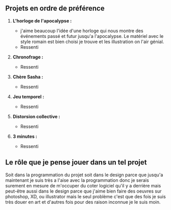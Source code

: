 
## Projets en ordre de préférence


1. **L'horloge de l'apocalypse :**
   - j'aime beaucoup l'idée d'une horloge qui nous montre des événements passé et futur jusqu'a l'apocalypse. Le matériel avec le style romain est bien choisi je trouve et les illustration on l'air génial.
   - Ressenti

2. **Chronofrage :**
   - Ressenti


3. **Chère Sasha :**
   - Ressenti

4. **Jeu temporel :**
   - Ressenti


5. **Distorsion collective :**
   - Ressenti


6. **3 minutes :**
   - Ressenti


## Le rôle que je pense jouer dans un tel projet
Soit dans la programmation du projet soit dans le design parce que jusqu'a maintenant je suis très a l'aise avec la programmation donc je serais surement en mesure de m'occuper du coter logiciel qu'il y a derrière mais peut-être aussi dans le design parce que j'aime bien faire des oeuvres sur photoshop, XD, ou illustrator mais le seul problème c'est que des fois je suis très douer en art et d'autres fois pour des raison inconnue je le suis moin.


<!--
les projets ordonnés selon votre préférence actuelle (1 = votre projet préféré), avec justification
ce que vous croyez que vous ressentirez en expériementant chacune des installations, avec justification
le rôle que vous croyez que vous jouerez dans un tel projet, lorsque vous serez en 3e année, avec justification

Vous définirez la structure de votre présentation, en insérant des titres clairs, en intégrant des photographies lorsque cela est pertinent et en créant des fichiers agréables à lire, dans lesquels on repère facilement l'information
--!>
